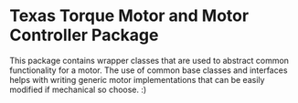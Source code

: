 # Texas Torque Motor and Motor Controller Package

This package contains wrapper classes that are used to abstract
common functionality for a motor. The use of common base classes
and interfaces helps with writing generic motor implementations
that can be easily modified if mechanical so choose. :)
